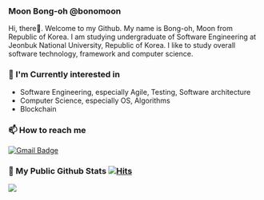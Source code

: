 ### Moon Bong-oh @bonomoon
<!--
**bonomoon/bonomoon** is a ✨ _special_ ✨ repository because its `README.md` (this file) appears on your GitHub profile.

Here are some ideas to get you started:

- 🔭 I’m currently working on ...
- 🌱 I’m currently learning ...
- 👯 I’m looking to collaborate on ...
- 🤔 I’m looking for help with ...
- 💬 Ask me about ...
- 📫 How to reach me: ...
- 😄 Pronouns: ...
- ⚡ Fun fact: ...
-->

 Hi, there👋. Welcome to my Github. My name is Bong-oh, Moon from Republic of Korea. I am studying undergraduate of Software Engineering at Jeonbuk National University, Republic of Korea. I like to study overall software technology, framework and computer science.
 
<!-- Currently, I'm interested in web or application development, especially front-end development such as React or React Native.  -->

### 🔭 I'm Currently interested in

- Software Engineering, especially Agile, Testing, Software architecture
- Computer Science, especially OS, Algorithms
- Blockchain

### 📫 How to reach me

[![Gmail Badge](https://img.shields.io/badge/Gmail-d14836?style=flat-square&logo=Gmail&logoColor=white&link=mailto:moonbonoz@gmail.com)](mailto:moonbonoz@gmail.com)

### 📃 My Public Github Stats  [![Hits](https://hits.seeyoufarm.com/api/count/incr/badge.svg?url=https%3A%2F%2Fgithub.com%2Fbonomoon)](https://hits.seeyoufarm.com)


![](https://github-readme-stats.vercel.app/api?username=bonomoon&show_icons=true&hide_border=False)

